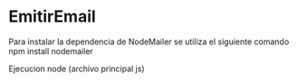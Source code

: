 # EmitirEmail

Para instalar la dependencia de NodeMailer se utiliza el siguiente comando
npm install nodemailer

Ejecucion
node (archivo principal js)
